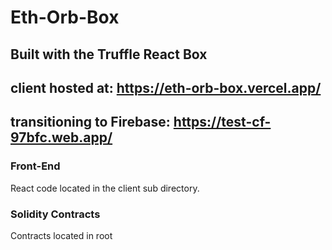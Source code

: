 # Eth-Orb-Box
## Built with the Truffle React Box
## client hosted at: https://eth-orb-box.vercel.app/
## transitioning to Firebase: https://test-cf-97bfc.web.app/
### Front-End
React code located in the client sub directory.

### Solidity Contracts
Contracts located in root


